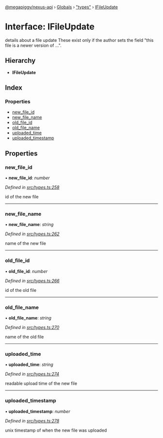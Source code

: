 [@megapiggy/nexus-api](../README.md) › [Globals](../globals.md) › ["types"](../modules/_types_.md) › [IFileUpdate](_types_.ifileupdate.md)

# Interface: IFileUpdate

details about a file update
These exist only if the author sets the field "this file is
a newer version of ...".

## Hierarchy

* **IFileUpdate**

## Index

### Properties

* [new_file_id](_types_.ifileupdate.md#new_file_id)
* [new_file_name](_types_.ifileupdate.md#new_file_name)
* [old_file_id](_types_.ifileupdate.md#old_file_id)
* [old_file_name](_types_.ifileupdate.md#old_file_name)
* [uploaded_time](_types_.ifileupdate.md#uploaded_time)
* [uploaded_timestamp](_types_.ifileupdate.md#uploaded_timestamp)

## Properties

###  new_file_id

• **new_file_id**: *number*

*Defined in [src/types.ts:258](https://github.com/Nexus-Mods/node-nexus-api/blob/master/src/types.ts#L258)*

id of the new file

___

###  new_file_name

• **new_file_name**: *string*

*Defined in [src/types.ts:262](https://github.com/Nexus-Mods/node-nexus-api/blob/master/src/types.ts#L262)*

name of the new file

___

###  old_file_id

• **old_file_id**: *number*

*Defined in [src/types.ts:266](https://github.com/Nexus-Mods/node-nexus-api/blob/master/src/types.ts#L266)*

id of the old file

___

###  old_file_name

• **old_file_name**: *string*

*Defined in [src/types.ts:270](https://github.com/Nexus-Mods/node-nexus-api/blob/master/src/types.ts#L270)*

name of the old file

___

###  uploaded_time

• **uploaded_time**: *string*

*Defined in [src/types.ts:274](https://github.com/Nexus-Mods/node-nexus-api/blob/master/src/types.ts#L274)*

readable upload time of the new file

___

###  uploaded_timestamp

• **uploaded_timestamp**: *number*

*Defined in [src/types.ts:278](https://github.com/Nexus-Mods/node-nexus-api/blob/master/src/types.ts#L278)*

unix timestamp of when the new file was uploaded
